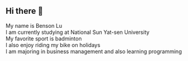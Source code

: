 ## Hi there 👋

<!--
**Benson0404/Benson0404** is a ✨ _special_ ✨ repository because its `README.md` (this file) appears on your GitHub profile.

Here are some ideas to get you started:

- 🔭 I’m currently working on ...
- 🌱 I’m currently learning ...
- 👯 I’m looking to collaborate on ...
- 🤔 I’m looking for help with ...
- 💬 Ask me about ...
- 📫 How to reach me: ...
- 😄 Pronouns: ...
- ⚡ Fun fact: ...
-->
My name is Benson Lu  
I am currently studying at National Sun Yat-sen University  
My favorite sport is badminton  
I also enjoy riding my bike on holidays  
I am majoring in business management and also learning programming  
